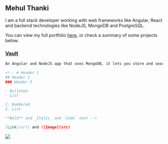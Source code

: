 ## Mehul Thanki

I am a full stack developer working with web frameworks like Angular, React and backend technologies like NodeJS, MongoDB and PostgreSQL.

You can view my full portfolio [here](https://github.com/mthanki), or check a summary of some projects below.

<!-- You can use the [editor on GitHub](https://github.com/mthanki/mehulthanki/edit/main/README.md) to maintain and preview the content for your website in Markdown files. -->

<!-- Whenever you commit to this repository, GitHub Pages will run [Jekyll](https://jekyllrb.com/) to rebuild the pages in your site, from the content in your Markdown files. -->

### [Vault](https://vault-angular-ad413.web.app/login)


```markdown
An Angular and NodeJS app that uses MongoDB, it lets you store and search for your code thorugh tags.

<!-- # Header 1
## Header 2
### Header 3

- Bulleted
- List

1. Numbered
2. List

**Bold** and _Italic_ and `Code` text -->

[Link](url) and ![Image](src)
```
![](https://imgur.com/YrGwcJh.png)

<!-- For more details see [GitHub Flavored Markdown](https://guides.github.com/features/mastering-markdown/).

### Jekyll Themes

Your Pages site will use the layout and styles from the Jekyll theme you have selected in your [repository settings](https://github.com/mthanki/mehulthanki/settings/pages). The name of this theme is saved in the Jekyll `_config.yml` configuration file.

### Support or Contact

Having trouble with Pages? Check out our [documentation](https://docs.github.com/categories/github-pages-basics/) or [contact support](https://support.github.com/contact) and we’ll help you sort it out. -->
